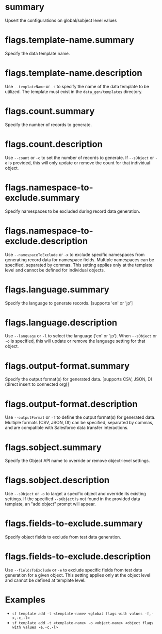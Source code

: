 # summary

Upsert the configurations on global/sobject level values

# flags.template-name.summary

Specify the data template name.

# flags.template-name.description

Use `--templateName` or `-t` to specify the name of the data template to be utilized. The template must exist in the `data_gen/templates` directory.

# flags.count.summary

Specify the number of records to generate.

# flags.count.description

Use `--count` or `-c` to set the number of records to generate. If `--sObject` or `-o` is provided, this will only update or remove the count for that individual object.

# flags.namespace-to-exclude.summary

Specify namespaces to be excluded during record data generation.

# flags.namespace-to-exclude.description

Use `--namespaceToExclude` or `-x` to exclude specific namespaces from generating record data for namespace fields. Multiple namespaces can be specified, separated by commas. This setting applies only at the template level and cannot be defined for individual objects.

# flags.language.summary

Specify the language to generate records. [supports 'en' or 'jp']

# flags.language.description

Use `--language` or `-l` to select the language ('en' or 'jp'). When `--sObject` or `-o` is specified, this will update or remove the language setting for that object.

# flags.output-format.summary

Specify the output format(s) for generated data. [supports CSV, JSON, DI (direct insert to connected org)]

# flags.output-format.description

Use `--outputFormat` or `-f` to define the output format(s) for generated data. Multiple formats (CSV, JSON, DI) can be specified, separated by commas, and are compatible with Salesforce data transfer interactions.

# flags.sobject.summary

Specify the Object API name to override or remove object-level settings.

# flags.sobject.description

Use `--sObject` or `-o` to target a specific object and override its existing settings. If the specified `--sObject` is not found in the provided data template, an "add object" prompt will appear.

# flags.fields-to-exclude.summary

Specify object fields to exclude from test data generation.

# flags.fields-to-exclude.description

Use `--fieldsToExclude` or `-e` to exclude specific fields from test data generation for a given object. This setting applies only at the object level and cannot be defined at template level.

# Examples

- `sf template add -t <template-name> <global flags with values -f,-x,-c,-l>`
- `sf template add -t <template-name> -o <object-name> <object flags with values -e,-c,-l>`
